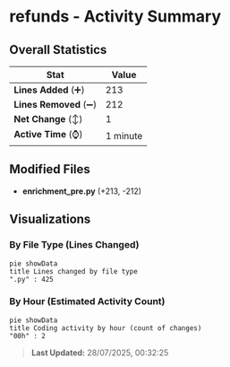 # refunds - Activity Summary 

## Overall Statistics

| Stat                   | Value                                                             |
| ---------------------- | ----------------------------------------------------------------- |
| **Lines Added** (➕)   | 213                                          |
| **Lines Removed** (➖) | 212                                        |
| **Net Change** (↕)    | 1                |
| **Active Time** (⌚)   | 1 minute |


## Modified Files
- **enrichment_pre.py** (+213, -212)

## Visualizations

### By File Type (Lines Changed)

```mermaid
pie showData
title Lines changed by file type
".py" : 425
```

### By Hour (Estimated Activity Count)

```mermaid
pie showData
title Coding activity by hour (count of changes)
"00h" : 2
```


> **Last Updated:** 28/07/2025, 00:32:25